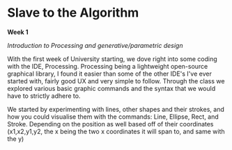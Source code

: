 # Slave to the Algorithm
**Week 1**

*Introduction to Processing and generative/parametric design*

With the first week of University starting, we dove right into some coding with the IDE, Processing. Processing being a lightweight open-source graphical library, I found it easier than some of the other IDE's I've ever started with, fairly good UX and very simple to follow. Through the class we explored various basic graphic commands and the syntax that we would have to strictly adhere to.

We started by experimenting with lines, other shapes and their strokes, and how you could visualise them with the commands: Line, Ellipse, Rect, and Stroke. Depending on the position as well based off of their coordinates (x1,x2,y1,y2, the x being the two x coordinates it will span to, and same with the y)
